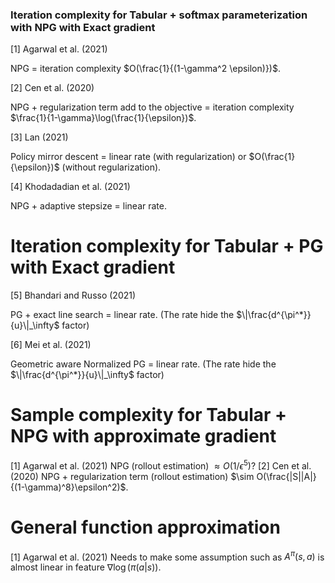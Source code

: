 ### Iteration complexity for Tabular + softmax parameterization with NPG with Exact gradient

  [1] Agarwal et al. (2021)
  
  NPG = iteration complexity $O(\frac{1}{(1-\gamma^2 \epsilon)})$.
    
  [2] Cen et al. (2020)
  
  NPG + regularization term add to the objective = iteration complexity $\frac{1}{1-\gamma}\log(\frac{1}{\epsilon})$.
  
  [3] Lan (2021)
  
  Policy mirror descent = linear rate (with regularization) or $O(\frac{1}{\epsilon})$ (without regularization).
  
  [4] Khodadadian et al. (2021)
  
  NPG + adaptive stepsize = linear rate.
    
# Iteration complexity for Tabular + PG with Exact gradient
  [5] Bhandari and Russo (2021)
  
  PG + exact line search = linear rate. (The rate hide the $\|\frac{d^{\pi^*}}{u}\|_\infty$ factor)
  
  [6] Mei et al. (2021)
  
  Geometric aware Normalized PG = linear rate. (The rate hide the $\|\frac{d^{\pi^*}}{u}\|_\infty$ factor)
    
# Sample complexity for Tabular + NPG with approximate gradient
  [1] Agarwal et al. (2021)
    NPG (rollout estimation) $\approx O(1/\epsilon^5)?$
  [2] Cen et al. (2020)
    NPG + regularization term (rollout estimation) $\sim O(\frac{|S||A|}{(1-\gamma)^8}\epsilon^2)$.
    
# General function approximation
  [1] Agarwal et al. (2021)
    Needs to make some assumption such as $A^\pi(s,a)$ is almost linear in feature $\nabla \log(\pi(a|s))$.
